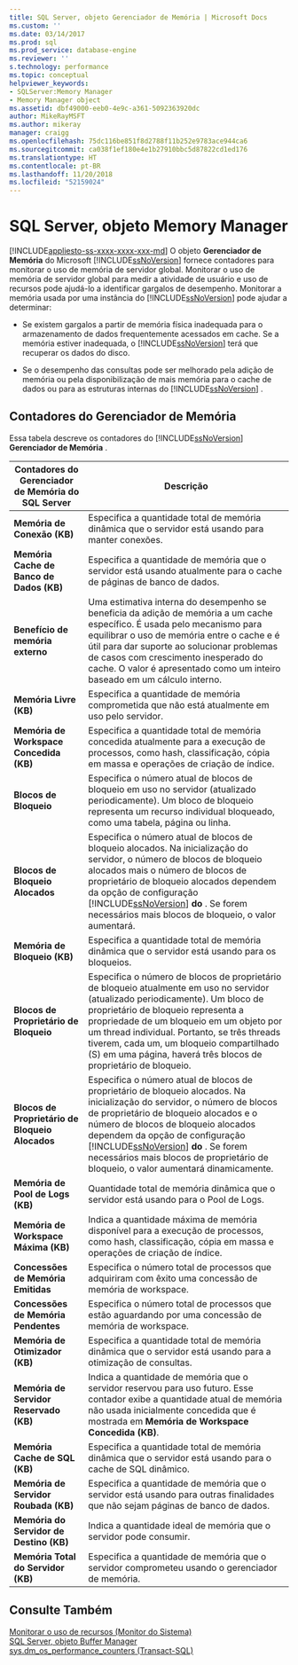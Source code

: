 ```yaml
---
title: SQL Server, objeto Gerenciador de Memória | Microsoft Docs
ms.custom: ''
ms.date: 03/14/2017
ms.prod: sql
ms.prod_service: database-engine
ms.reviewer: ''
s.technology: performance
ms.topic: conceptual
helpviewer_keywords:
- SQLServer:Memory Manager
- Memory Manager object
ms.assetid: dbf49000-eeb0-4e9c-a361-5092363920dc
author: MikeRayMSFT
ms.author: mikeray
manager: craigg
ms.openlocfilehash: 75dc116be851f8d2788f11b252e9783ace944ca6
ms.sourcegitcommit: ca038f1ef180e4e1b27910bbc5d87822cd1ed176
ms.translationtype: HT
ms.contentlocale: pt-BR
ms.lasthandoff: 11/20/2018
ms.locfileid: "52159024"
---
```

# <a name="sql-server-memory-manager-object"></a>SQL Server, objeto Memory Manager
[!INCLUDE[appliesto-ss-xxxx-xxxx-xxx-md](../../includes/appliesto-ss-xxxx-xxxx-xxx-md.md)]
  O objeto **Gerenciador de Memória** do Microsoft [!INCLUDE[ssNoVersion](../../includes/ssnoversion-md.md)] fornece contadores para monitorar o uso de memória de servidor global. Monitorar o uso de memória de servidor global para medir a atividade de usuário e uso de recursos pode ajudá-lo a identificar gargalos de desempenho. Monitorar a memória usada por uma instância do [!INCLUDE[ssNoVersion](../../includes/ssnoversion-md.md)] pode ajudar a determinar:  
  
-   Se existem gargalos a partir de memória física inadequada para o armazenamento de dados frequentemente acessados em cache. Se a memória estiver inadequada, o [!INCLUDE[ssNoVersion](../../includes/ssnoversion-md.md)] terá que recuperar os dados do disco.  
  
-   Se o desempenho das consultas pode ser melhorado pela adição de memória ou pela disponibilização de mais memória para o cache de dados ou para as estruturas internas do [!INCLUDE[ssNoVersion](../../includes/ssnoversion-md.md)] .  
  
## <a name="memory-manager-counters"></a>Contadores do Gerenciador de Memória  
 Essa tabela descreve os contadores do [!INCLUDE[ssNoVersion](../../includes/ssnoversion-md.md)] **Gerenciador de Memória** .  
  
|Contadores do Gerenciador de Memória do SQL Server|Descrição|  
|----------------------------------------|-----------------|  
|**Memória de Conexão (KB)**|Especifica a quantidade total de memória dinâmica que o servidor está usando para manter conexões.|  
|**Memória Cache de Banco de Dados (KB)**|Especifica a quantidade de memória que o servidor está usando atualmente para o cache de páginas de banco de dados.|  
|**Benefício de memória externo**| Uma estimativa interna do desempenho se beneficia da adição de memória a um cache específico. É usada pelo mecanismo para equilibrar o uso de memória entre o cache e é útil para dar suporte ao solucionar problemas de casos com crescimento inesperado do cache. O valor é apresentado como um inteiro baseado em um cálculo interno. | 
|**Memória Livre (KB)**|Especifica a quantidade de memória comprometida que não está atualmente em uso pelo servidor.|  
|**Memória de Workspace Concedida (KB)**|Especifica a quantidade total de memória concedida atualmente para a execução de processos, como hash, classificação, cópia em massa e operações de criação de índice.|  
|**Blocos de Bloqueio**|Especifica o número atual de blocos de bloqueio em uso no servidor (atualizado periodicamente). Um bloco de bloqueio representa um recurso individual bloqueado, como uma tabela, página ou linha.|  
|**Blocos de Bloqueio Alocados**|Especifica o número atual de blocos de bloqueio alocados. Na inicialização do servidor, o número de blocos de bloqueio alocados mais o número de blocos de proprietário de bloqueio alocados dependem da opção de configuração [!INCLUDE[ssNoVersion](../../includes/ssnoversion-md.md)] **do** . Se forem necessários mais blocos de bloqueio, o valor aumentará.|  
|**Memória de Bloqueio (KB)**|Especifica a quantidade total de memória dinâmica que o servidor está usando para os bloqueios.|  
|**Blocos de Proprietário de Bloqueio**|Especifica o número de blocos de proprietário de bloqueio atualmente em uso no servidor (atualizado periodicamente). Um bloco de proprietário de bloqueio representa a propriedade de um bloqueio em um objeto por um thread individual. Portanto, se três threads tiverem, cada um, um bloqueio compartilhado (S) em uma página, haverá três blocos de proprietário de bloqueio.|  
|**Blocos de Proprietário de Bloqueio Alocados**|Especifica o número atual de blocos de proprietário de bloqueio alocados. Na inicialização do servidor, o número de blocos de proprietário de bloqueio alocados e o número de blocos de bloqueio alocados dependem da opção de configuração [!INCLUDE[ssNoVersion](../../includes/ssnoversion-md.md)] **do** . Se forem necessários mais blocos de proprietário de bloqueio, o valor aumentará dinamicamente.|  
|**Memória de Pool de Logs (KB)**|Quantidade total de memória dinâmica que o servidor está usando para o Pool de Logs.| 
|**Memória de Workspace Máxima (KB)**|Indica a quantidade máxima de memória disponível para a execução de processos, como hash, classificação, cópia em massa e operações de criação de índice.|  
|**Concessões de Memória Emitidas**|Especifica o número total de processos que adquiriram com êxito uma concessão de memória de workspace.|  
|**Concessões de Memória Pendentes**|Especifica o número total de processos que estão aguardando por uma concessão de memória de workspace.|  
|**Memória de Otimizador (KB)**|Especifica a quantidade total de memória dinâmica que o servidor está usando para a otimização de consultas.|  
|**Memória de Servidor Reservado (KB)**|Indica a quantidade de memória que o servidor reservou para uso futuro. Esse contador exibe a quantidade atual de memória não usada inicialmente concedida que é mostrada em **Memória de Workspace Concedida (KB)**.|  
|**Memória Cache de SQL (KB)**|Especifica a quantidade total de memória dinâmica que o servidor está usando para o cache de SQL dinâmico.|  
|**Memória de Servidor Roubada (KB)**|Especifica a quantidade de memória que o servidor está usando para outras finalidades que não sejam páginas de banco de dados.|  
|**Memória do Servidor de Destino (KB)**|Indica a quantidade ideal de memória que o servidor pode consumir.|  
|**Memória Total do Servidor (KB)**|Especifica a quantidade de memória que o servidor comprometeu usando o gerenciador de memória.|  
  
## <a name="see-also"></a>Consulte Também  
 [Monitorar o uso de recursos &#40;Monitor do Sistema&#41;](../../relational-databases/performance-monitor/monitor-resource-usage-system-monitor.md)   
 [SQL Server, objeto Buffer Manager](../../relational-databases/performance-monitor/sql-server-buffer-manager-object.md)   
[sys.dm_os_performance_counters (Transact-SQL)](../../relational-databases/system-dynamic-management-views/sys-dm-os-performance-counters-transact-sql.md)  
  

